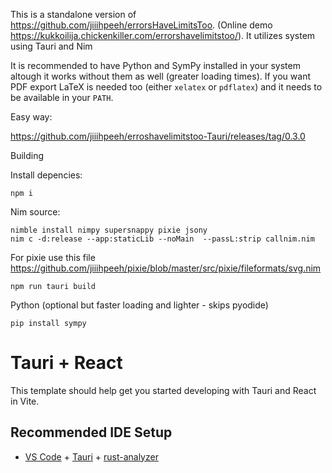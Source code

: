 This is a standalone version of https://github.com/jiiihpeeh/errorsHaveLimitsToo. (Online demo https://kukkoilija.chickenkiller.com/errorshavelimitstoo/).
It utilizes system  using Tauri and Nim

It is recommended to have Python and SymPy installed in your system altough it works without them as well (greater loading times).
If you want PDF export LaTeX is needed too (either `xelatex` or `pdflatex`) and it needs to be available in your `PATH`.

Easy way:

https://github.com/jiiihpeeh/erroshavelimitstoo-Tauri/releases/tag/0.3.0

Building

Install depencies:
```
npm i
```

Nim source:
```
nimble install nimpy supersnappy pixie jsony
nim c -d:release --app:staticLib --noMain  --passL:strip callnim.nim 
```
For pixie use this file https://github.com/jiiihpeeh/pixie/blob/master/src/pixie/fileformats/svg.nim


```
npm run tauri build
```

Python (optional but faster loading and lighter - skips pyodide)
```
pip install sympy
```


# Tauri + React

This template should help get you started developing with Tauri and React in Vite.

## Recommended IDE Setup

- [VS Code](https://code.visualstudio.com/) + [Tauri](https://marketplace.visualstudio.com/items?itemName=tauri-apps.tauri-vscode) + [rust-analyzer](https://marketplace.visualstudio.com/items?itemName=rust-lang.rust-analyzer)
